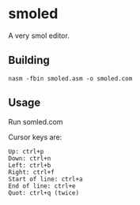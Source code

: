 # smoled

A very smol editor.

## Building

`nasm -fbin smoled.asm -o smoled.com`

## Usage

Run somled.com

Cursor keys are:

```
Up: ctrl+p
Down: ctrl+n
Left: ctrl+b
Right: ctrl+f
Start of line: ctrl+a
End of line: ctrl+e
Quot: ctrl+q (twice)
```
